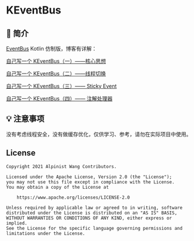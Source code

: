 # KEventBus

## :scroll: 简介

[EventBus](https://github.com/greenrobot/EventBus) Kotlin 仿制版，博客有详解：

[自己写一个 KEventBus（一）——核心思想](https://www.jianshu.com/p/8dd508b588d5)

[自己写一个 KEventBus（二）——线程切换](https://www.jianshu.com/p/64bc3e617ec2)

[自己写一个 KEventBus（三）—— Sticky Event](https://www.jianshu.com/p/dcceab9f0e00)

[自己写一个 KEventBus（四）—— 注解处理器](https://www.jianshu.com/p/9ed7d398f132)

## :bulb: 注意事项

没有考虑线程安全，没有做缓存优化，仅供学习、参考，请勿在实际项目中使用。


## License
```
Copyright 2021 Alpinist Wang Contributors.

Licensed under the Apache License, Version 2.0 (the "License");
you may not use this file except in compliance with the License.
You may obtain a copy of the License at

    https://www.apache.org/licenses/LICENSE-2.0

Unless required by applicable law or agreed to in writing, software
distributed under the License is distributed on an "AS IS" BASIS,
WITHOUT WARRANTIES OR CONDITIONS OF ANY KIND, either express or implied.
See the License for the specific language governing permissions and
limitations under the License.
```